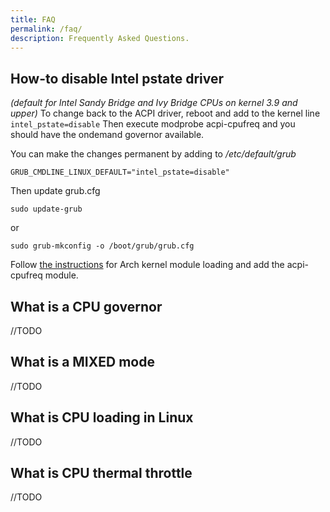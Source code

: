 ```yaml
---
title: FAQ
permalink: /faq/
description: Frequently Asked Questions.
---
```


## How-to disable  Intel pstate driver

_(default for Intel Sandy Bridge and Ivy Bridge CPUs on kernel 3.9 and upper)_
To change back to the ACPI driver, reboot and add to the kernel line `intel_pstate=disable`
Then execute modprobe acpi-cpufreq and you should have the ondemand governor available.

You can make the changes permanent by adding to _/etc/default/grub_
```
GRUB_CMDLINE_LINUX_DEFAULT="intel_pstate=disable"
```
Then update grub.cfg
```
sudo update-grub
```
or
```
sudo grub-mkconfig -o /boot/grub/grub.cfg
```
Follow [the instructions](https://wiki.archlinux.org/index.php/CPU_frequency_scaling) for Arch kernel module loading and add the acpi-cpufreq module.

## What is a CPU governor
//TODO

## What is a MIXED mode
//TODO

## What is CPU loading in Linux
//TODO

## What is CPU thermal throttle
//TODO
